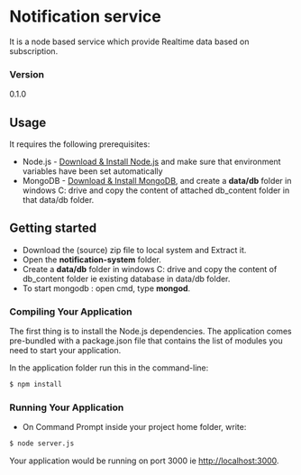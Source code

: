 # Notification service 

It is a node based service which provide Realtime data based on subscription.

### Version
0.1.0

## Usage

It requires the following prerequisites:

* Node.js - [Download & Install Node.js](http://www.nodejs.org/download/) and make sure that environment variables have been set automatically
* MongoDB - [Download & Install MongoDB](http://www.mongodb.org/downloads), and  create a **data/db** folder in windows C: drive and copy the content of attached db_content folder in that data/db folder.


## Getting started

- Download the (source) zip file to local system and Extract it.
- Open the **notification-system** folder.
- Create a **data/db** folder in windows C: drive and copy the content of db_content folder ie existing database in data/db folder.
- To start mongodb : open cmd, type **mongod**.

### Compiling Your Application

The first thing is to install the Node.js dependencies. The application comes pre-bundled with a package.json file that contains the list of modules you need to start your application.

In the application folder run this in the command-line:

```bash
$ npm install
```

### Running Your Application

* On Command Prompt inside your project home folder, write:

```bash
$ node server.js
```

Your application would be running on port 3000 ie [http://localhost:3000](http://localhost:3000).
